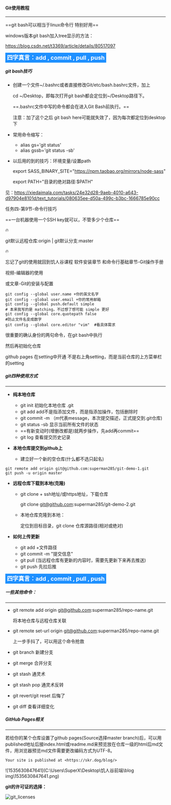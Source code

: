 #### Git使用教程

***



==git bash可以相当于linux命令行 特别好用==

windows版本git bash加入tree显示的方法：

https://blog.csdn.net/t3369/article/details/80517097



<span style="font-size:18px;color:white;font-weight:700;background-color:dodgerblue;padding:5px;">四字真言：add , commit , pull , push</span>



##### git bash技巧

- 创建一个文件~/.bashrc或者直接修改Git/etc/bash.bashrc文件，加上

  cd ~/Desktop，即每次打开git bash都会定位到~/Desktop路径下。

  ==.bashrc文件中写的命令都会在进入Git Bash前执行。==

  注意：加了这个之后 git bash here可能就失效了，因为每次都定位到desktop下

- 常用命令缩写：

  - alias gs='git status'
  - alias gssb='git status -sb'

- 以后用的到的技巧：环境变量/设置path

  export SASS_BINARY_SITE="https://npm.taobao.org/mirrors/node-sass"

  export PATH="目录的绝对路径:$PATH"

见：https://xiedaimala.com/tasks/24e32d28-9aeb-4010-a643-d97904e8101d/text_tutorials/080635ee-d50a-499c-b3bc-1666785e90cc

任务四-第9节-命令行技巧



==一台机器使用一个SSH key就可以，不管多少个仓库==

:fire:

git默认远程仓库:origin | git默认分支:master

:fire:

忘记了git的使用就回到饥人谷课程 软件安装章节 和命令行基础章节-Git操作手册

视频-编辑器的使用

或文章-Git的安装与配置



```
git config --global user.name +你的英文名字
git config --global user.email +你的常用邮箱
git config --global push.default simple 
# 本来我写的是 matching，不过想了想可能 simple 更好
git config --global core.quotepath false                                       #防止文件名变成数字
git config --global core.editor "vim"  #看具体需求
```

很重要的确认身份的两句命令，在git bash中执行

然后再初始化仓库



github pages 在setting中开通 不是右上角setting，而是当前仓库的上方菜单栏的setting





##### git四种使用方式

***



- **纯本地仓库**
  - git init	初始化本地仓库 .git
  - git add    add不是指添加文件，而是指添加操作，包括删除时
  - git commit -m （m代表message，本次提交描述，正式提交到.git仓库)
  - git status -sb 显示当前所有文件的状态
  - ==有新变动时(增删改都是)就两步操作，先add再commit==
  - git log 查看提交历史记录

- **本地仓库提交到github上**
  - 建立好一个新的空仓库(什么都不选只起名)

```
git remote add origin git@github.com:superman285/git-demo-1.git
git push -u origin master
```

- **远程仓库下载到本地(克隆)**

  - git clone + ssh地址/或https地址，下载仓库

    git clone git@github.com:superman285/git-demo-2.git

  - 本地仓库克隆到本地：

    定位到目标目录，git clone 仓库源路径(相对或绝对)

- **如何上传更新**
  - git add +文件路径
  - git commit -m "提交信息"
  - git pull (当远程仓库有更新的内容时，需要先更新下来再去推送)
  - git push    先拉后推

<span style="font-size:18px;color:white;font-weight:700;background-color:dodgerblue;padding:5px;">四字真言：add , commit , pull , push</span>



##### 一些其他命令：

***

- git remote add origin git@github.com:superman285/repo-name.git

  将本地仓库与远程仓库关联

- git remote set-url origin git@github.com:superman285/repo-name.git

  上一步手抖了，可以用这个命令抢救

- git branch    新建分支

- git merge    合并分支

- git stash    通灵术

- git stash pop    通灵术反转

- git revert/git reset    后悔了

- git diff    查看详细变化



##### GitHub Pages相关

***

若给你的某个仓库设置了github pages(Source选择master branch)后，可以用published地址后接index.html或readme.md来预览放在仓库一级的html后md文件，用浏览器预览md文件需要更改编码方式为UTF-8。

`Your site is published at <https://skr.dog/blog/>`

![1535630847641](C:\Users\SuperX\Desktop\饥人谷前端\blog img\1535630847641.png)









**git的许可证的选择：**

![git_licenses](C:\Users\SuperX\Desktop\饥人谷前端\学前基础\git_licenses.png)



